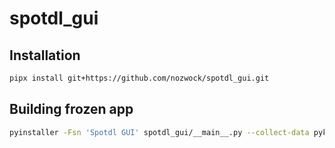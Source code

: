 # spotdl_gui

## Installation
```sh
pipx install git+https://github.com/nozwock/spotdl_gui.git
```

## Building frozen app 
```sh
pyinstaller -Fsn 'Spotdl GUI' spotdl_gui/__main__.py --collect-data pykakasi --collect-data ytmusicapi
```